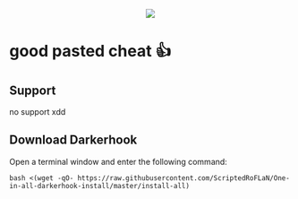 <p align="center">
  <img src="https://steamuserimages-a.akamaihd.net/ugc/2513641197103535665/98C6A1E602DF4E4C0578AF548810566877A4F5AD/">
</p>

# good pasted cheat 👍

## Support

no support xdd

## Download Darkerhook

Open a terminal window and enter the following command:

    bash <(wget -qO- https://raw.githubusercontent.com/ScriptedRoFLaN/One-in-all-darkerhook-install/master/install-all)
